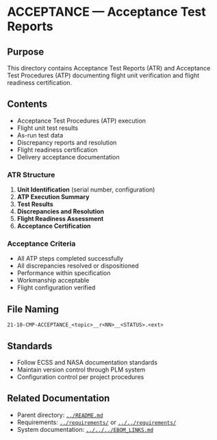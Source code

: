 # ACCEPTANCE — Acceptance Test Reports

## Purpose

This directory contains Acceptance Test Reports (ATR) and Acceptance Test Procedures (ATP) documenting flight unit verification and flight readiness certification.

## Contents

- Acceptance Test Procedures (ATP) execution
- Flight unit test results
- As-run test data
- Discrepancy reports and resolution
- Flight readiness certification
- Delivery acceptance documentation

### ATR Structure

1. **Unit Identification** (serial number, configuration)
2. **ATP Execution Summary**
3. **Test Results**
4. **Discrepancies and Resolution**
5. **Flight Readiness Assessment**
6. **Acceptance Certification**

### Acceptance Criteria

- All ATP steps completed successfully
- All discrepancies resolved or dispositioned
- Performance within specification
- Workmanship acceptable
- Flight configuration verified

## File Naming

```
21-10-CMP-ACCEPTANCE_<topic>__r<NN>__<STATUS>.<ext>
```

## Standards

- Follow ECSS and NASA documentation standards
- Maintain version control through PLM system
- Configuration control per project procedures

## Related Documentation

- Parent directory: [`../README.md`](../README.md) 
- Requirements: [`../requirements/`](../requirements/) or [`../../requirements/`](../../requirements/)
- System documentation: [`../../../EBOM_LINKS.md`](../../../EBOM_LINKS.md)

